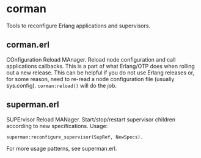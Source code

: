 # corman

Tools to reconfigure Erlang applications and supervisors.

## corman.erl

COnfiguration Reload MAnager. Reload node configuration and call applications callbacks.
This is a part of what Erlang/OTP does when rolling out a new release.
This can be helpful if you do not use Erlang releases or, for some reason, need to re-read a node configuration file (usually sys.config). `corman:reload()` will do the job.

## superman.erl

SUPErvisor Reload MANager. Start/stop/restart supervisor children according to new specifications.
Usage:

    superman:reconfigure_supervisor(SupRef, NewSpecs).

For more usage patterns, see superman.erl.
